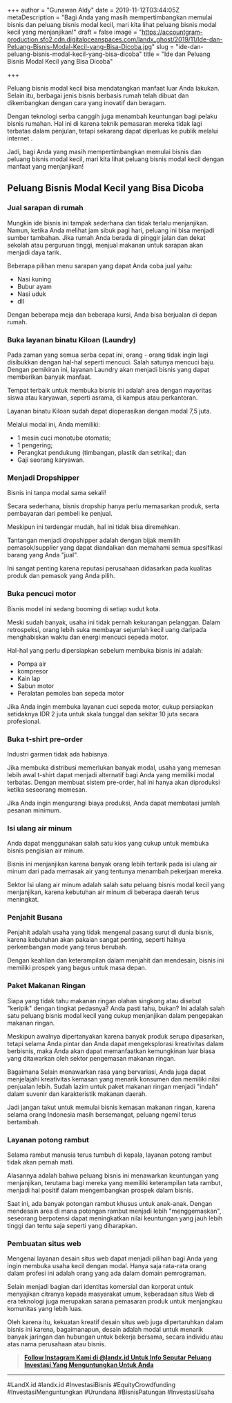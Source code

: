 +++
author = "Gunawan Aldy"
date = 2019-11-12T03:44:05Z
metaDescription = "Bagi Anda yang masih mempertimbangkan memulai bisnis dan peluang bisnis modal kecil, mari kita lihat peluang bisnis modal kecil yang menjanjikan!"
draft = false
image = "https://accountgram-production.sfo2.cdn.digitaloceanspaces.com/landx_ghost/2019/11/Ide-dan-Peluang-Bisnis-Modal-Kecil-yang-Bisa-Dicoba.jpg"
slug = "ide-dan-peluang-bisnis-modal-kecil-yang-bisa-dicoba"
title = "Ide dan Peluang Bisnis Modal Kecil yang Bisa Dicoba"

+++


Peluang bisnis modal kecil bisa mendatangkan manfaat luar Anda lakukan. Selain itu, berbagai jenis bisnis berbasis rumah telah dibuat dan dikembangkan dengan cara yang inovatif dan beragam.

Dengan teknologi serba canggih juga menambah keuntungan bagi pelaku bisnis rumahan. Hal ini di karena teknik pemasaran mereka tidak lagi terbatas dalam penjulan, tetapi sekarang dapat diperluas ke publik melalui internet .

Jadi, bagi Anda yang masih mempertimbangkan memulai bisnis dan peluang bisnis modal kecil, mari kita lihat peluang bisnis modal kecil dengan manfaat yang menjanjikan!

## Peluang Bisnis Modal Kecil yang Bisa Dicoba

### Jual sarapan di rumah

Mungkin ide bisnis ini tampak sederhana dan tidak terlalu menjanjikan. Namun, ketika Anda melihat jam sibuk pagi hari, peluang ini bisa menjadi sumber tambahan. Jika rumah Anda berada di pinggir jalan dan dekat sekolah atau perguruan tinggi, menjual makanan untuk sarapan akan menjadi daya tarik.

Beberapa pilihan menu sarapan yang dapat Anda coba jual yaitu:

* Nasi kuning
* Bubur ayam
* Nasi uduk
* dll

Dengan beberapa meja dan beberapa kursi, Anda bisa berjualan di depan rumah.

### Buka layanan binatu Kiloan (Laundry)

Pada zaman yang semua serba cepat ini, orang - orang tidak ingin lagi disibukkan dengan hal-hal seperti mencuci. Salah satunya mencuci baju. Dengan pemikiran ini, layanan Laundry akan menjadi bisnis yang dapat memberikan banyak manfaat.

Tempat terbaik untuk membuka bisnis ini adalah area dengan mayoritas siswa atau karyawan, seperti asrama, di kampus atau perkantoran.

Layanan binatu Kiloan sudah dapat dioperasikan dengan modal 7,5 juta.

Melalui modal ini, Anda memiliki:

* 1 mesin cuci monotube otomatis;
* 1 pengering;
* Perangkat pendukung (timbangan, plastik dan setrika); dan
* Gaji seorang karyawan.

### Menjadi Dropshipper

Bisnis ini tanpa modal sama sekali!

Secara sederhana, bisnis dropship hanya perlu memasarkan produk, serta pembayaran dari pembeli ke penjual.

Meskipun ini terdengar mudah, hal ini tidak bisa diremehkan.

Tantangan menjadi dropshipper adalah dengan bijak memilih pemasok/supplier yang dapat diandalkan dan memahami semua spesifikasi barang yang Anda "jual".

Ini sangat penting karena reputasi perusahaan didasarkan pada kualitas produk dan pemasok yang Anda pilih.

### Buka pencuci motor

Bisnis model ini sedang booming di setiap sudut kota.

Meski sudah banyak, usaha ini tidak pernah kekurangan pelanggan. Dalam retrospeksi, orang lebih suka membayar sejumlah kecil uang daripada menghabiskan waktu dan energi mencuci sepeda motor.

Hal-hal yang perlu dipersiapkan sebelum membuka bisnis ini adalah:

* Pompa air
* kompresor
* Kain lap
* Sabun motor
* Peralatan pemoles ban sepeda motor

Jika Anda ingin membuka layanan cuci sepeda motor, cukup persiapkan setidaknya IDR 2 juta untuk skala tunggal dan sekitar 10 juta secara profesional.

### Buka t-shirt pre-order

Industri garmen tidak ada habisnya.

Jika membuka distribusi memerlukan banyak modal, usaha yang memesan lebih awal t-shirt dapat menjadi alternatif bagi Anda yang memiliki modal terbatas. Dengan membuat sistem pre-order, hal ini hanya akan diproduksi ketika seseorang memesan.

Jika Anda ingin mengurangi biaya produksi, Anda dapat membatasi jumlah pesanan minimum.

### Isi ulang air minum

Anda dapat menggunakan salah satu kios yang cukup untuk membuka bisnis pengisian air minum.

Bisnis ini menjanjikan karena banyak orang lebih tertarik pada isi ulang air minum dari pada memasak air yang tentunya menambah pekerjaan mereka.

Sektor Isi ulang air minum adalah salah satu peluang bisnis modal kecil yang menjanjikan, karena kebutuhan air minum di beberapa daerah terus meningkat.

### Penjahit Busana

Penjahit adalah usaha yang tidak mengenal pasang surut di dunia bisnis, karena kebutuhan akan pakaian sangat penting, seperti halnya perkembangan mode yang terus berubah.

Dengan keahlian dan keterampilan dalam menjahit dan mendesain, bisnis ini memiliki prospek yang bagus untuk masa depan.

### Paket Makanan Ringan

Siapa yang tidak tahu makanan ringan olahan singkong atau disebut "keripik" dengan tingkat pedasnya? Anda pasti tahu, bukan? Ini adalah salah satu peluang bisnis modal kecil yang cukup menjanjikan dalam pengepakan makanan ringan.

Meskipun awalnya dipertanyakan karena banyak produk serupa dipasarkan, tetapi selama Anda pintar dan Anda dapat mengeksplorasi kreativitas dalam berbisnis, maka Anda akan dapat memanfaatkan kemungkinan luar biasa yang ditawarkan oleh sektor pengemasan makanan ringan.

Bagaimana Selain menawarkan rasa yang bervariasi, Anda juga dapat menjelajahi kreativitas kemasan yang menarik konsumen dan memiliki nilai penjualan lebih. Sudah lazim untuk paket makanan ringan menjadi "indah" dalam suvenir dan karakteristik makanan daerah.

Jadi jangan takut untuk memulai bisnis kemasan makanan ringan, karena selama orang Indonesia masih bersemangat, peluang ngemil terus bertambah.

### Layanan potong rambut

Selama rambut manusia terus tumbuh di kepala, layanan potong rambut tidak akan pernah mati.

Alasannya adalah bahwa peluang bisnis ini menawarkan keuntungan yang menjanjikan, terutama bagi mereka yang memiliki keterampilan tata rambut, menjadi hal positif dalam mengembangkan prospek dalam bisnis.

Saat ini, ada banyak potongan rambut khusus untuk anak-anak. Dengan mendesain area di mana potongan rambut menjadi lebih "menggemaskan", seseorang berpotensi dapat meningkatkan nilai keuntungan yang jauh lebih tinggi dan tentu saja seperti yang diharapkan.

### Pembuatan situs web

Mengenai layanan desain situs web dapat menjadi pilihan bagi Anda yang ingin membuka usaha kecil dengan modal. Hanya saja rata-rata orang dalam profesi ini adalah orang yang ada dalam domain pemrograman.

Selain menjadi bagian dari identitas komersial dan korporat untuk menyajikan citranya kepada masyarakat umum, keberadaan situs Web di era teknologi juga merupakan sarana pemasaran produk untuk menjangkau komunitas yang lebih luas.

Oleh karena itu, kekuatan kreatif desain situs web juga dipertaruhkan dalam bisnis ini karena, bagaimanapun, desain adalah modal untuk menarik banyak jaringan dan hubungan untuk bekerja bersama, secara individu atau atas nama perusahaan atau bisnis.

> [**Follow Instagram Kami di @landx.id Untuk Info Seputar Peluang Investasi Yang Menguntungkan Untuk Anda**](https://instagram.com/landx.id?utm_medium=copy_link)

---

#LandX.id	#landx.id	#InvestasiBisnis	#EquityCrowdfunding	#InvestasiMenguntungkan	#Urundana	#BisnisPatungan	#InvestasiUsaha

